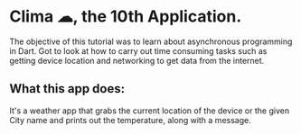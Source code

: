


# Clima ☁, the 10th Application.



The objective of this tutorial was to learn about asynchronous programming in Dart. Got to look at how to carry out time consuming tasks such as getting device location and networking to get data from the internet. 


## What this app does:

It's a weather app that grabs the current location of the device or the given City name and prints out the temperature, along with a message.


